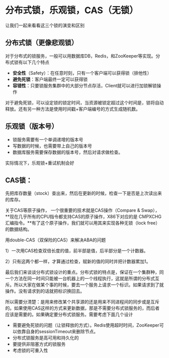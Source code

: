 # 分布式锁，乐观锁，CAS（无锁）



让我们一起来看看这三个锁的演变和区别

## 分布式锁（更像悲观锁）

对于分布式的锁服务，一般可以用数据库DB，Redis，和ZooKeeper等实现。分布式锁有以下几个特点

* **安全性**（Safety）：在任意时刻，只有一个客户端可以获得锁（排他性）
* **避免死锁**：客户端最终一定可以获得锁
* **容错性**：只要锁服务集群中的大部分节点存活，Client就可以进行加锁解锁操作

对于避免死锁，可以设定锁的锁定时间，当资源被锁定超过这个时间是，锁将自动释放。还有另一种方法是使用时间戳+客户端编号的方式生成随机数。

## 乐观锁（版本号）

* 锁服务需要有一个单调递增的版本号
* 写数据的时候，也需要带上自己的版本号
* 数据库服务需要保存数据的版本号，然后对请求做检查。

实际情况下，乐观锁+重试机制会好

## CAS锁：

先把库存数量（stock）查出来，然后在更新的时候，检查一下是否是上次读出来的库存。

关于CAS等原子操作， 一个很重要的技术就是CAS操作（Compare & Swap），**现在几乎所有的CPU指令都支持CAS的原子操作，X86下对应的是 CMPXCHG 汇编指令。**有了这个原子操作，我们就可以用其来实现各种无锁（lock free）的数据结构。

用double-CAS（双保险的CAS）来解决ABA的问题 

1）一次用CAS检查双倍长度的值，前半部是值，后半部分是一个计数器。

2）只有这两个都一样，才算通过检查，赋新的值的同时并把计数器累加1。



最后我们来谈谈分布式锁设计的重点。分布式锁的特点是，保证在一个集群种，同一个方法在同一时间只能被一台机器上的一个线程执行，这就是所谓的分布式互斥。所以大家在做某个事的时候，要去一个服务上请求一个标识。如果请求到了就操作。没有请求到的话就把标识换回去。

所以需要分清楚：是用来修改某个共享源的还是用来不同进程间的同步或是互斥的。如果使用CAS这样的方式来更新数据，那是不需要分布式锁服务的，而后者应该是需要的。如果确定要分布式锁服务。需要考虑下面几个设计

* 需要避免死锁的问题（让锁释放的方式）。Redis使用超时时间，ZooKeeper可以依靠自身的sessionTimeout来删除节点。
* 分布式锁服务是高可用和持久化的
* 要提供非阻塞方式的锁服务
* 考虑锁的可重入性

